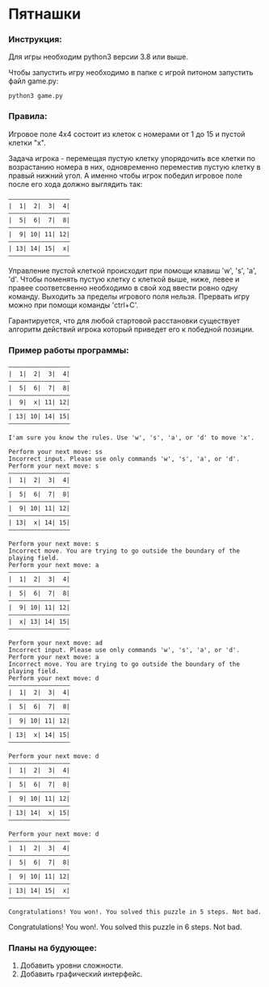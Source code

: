 # Пятнашки

### Инструкция:

Для игры необходим python3 версии 3.8 или выше. 

Чтобы запустить игру необходимо в папке с игрой питоном запустить файл game.py:
```
python3 game.py
```
### Правила:
Игровое поле 4x4 состоит из клеток с номерами от 1 до 15 и пустой клетки "x". 

Задача игрока - перемещая пустую клетку упорядочить все клетки по возрастанию номера в них,
одновременно переместив пустую клетку в правый нижний угол. А именно чтобы игрок победил
игровое поле после его хода должно выглядить так:
```
—————————————————
|  1|  2|  3|  4|
—————————————————
|  5|  6|  7|  8|
—————————————————
|  9| 10| 11| 12|
—————————————————
| 13| 14| 15|  x|
—————————————————
```
Управление пустой клеткой происходит при помощи клавиш 'w', 's', 'a', 'd'.
Чтобы поменять пустую клетку с клеткой выше, ниже, левее и правее соответсвенно необходимо в свой ход ввести ровно одну команду.
Выходить за пределы игрового поля нельзя.
Прервать игру можно при помощи команды 'ctrl+C'.

Гарантируется, что для любой стартовой расстановки существует алгоритм действий игрока который приведет его к победной позиции.
### Пример работы программы:
```
—————————————————
|  1|  2|  3|  4|
—————————————————
|  5|  6|  7|  8|
—————————————————
|  9|  x| 11| 12|
—————————————————
| 13| 10| 14| 15|
—————————————————

I'am sure you know the rules. Use 'w', 's', 'a', or 'd' to move 'x'.

Perform your next move: ss
Incorrect input. Please use only commands 'w', 's', 'a', or 'd'.
Perform your next move: s
—————————————————
|  1|  2|  3|  4|
—————————————————
|  5|  6|  7|  8|
—————————————————
|  9| 10| 11| 12|
—————————————————
| 13|  x| 14| 15|
—————————————————

Perform your next move: s
Incorrect move. You are trying to go outside the boundary of the playing field.
Perform your next move: a
—————————————————
|  1|  2|  3|  4|
—————————————————
|  5|  6|  7|  8|
—————————————————
|  9| 10| 11| 12|
—————————————————
|  x| 13| 14| 15|
—————————————————

Perform your next move: ad
Incorrect input. Please use only commands 'w', 's', 'a', or 'd'.
Perform your next move: a
Incorrect move. You are trying to go outside the boundary of the playing field.
Perform your next move: d
—————————————————
|  1|  2|  3|  4|
—————————————————
|  5|  6|  7|  8|
—————————————————
|  9| 10| 11| 12|
—————————————————
| 13|  x| 14| 15|
—————————————————

Perform your next move: d
—————————————————
|  1|  2|  3|  4|
—————————————————
|  5|  6|  7|  8|
—————————————————
|  9| 10| 11| 12|
—————————————————
| 13| 14|  x| 15|
—————————————————

Perform your next move: d
—————————————————
|  1|  2|  3|  4|
—————————————————
|  5|  6|  7|  8|
—————————————————
|  9| 10| 11| 12|
—————————————————
| 13| 14| 15|  x|
—————————————————

Congratulations! You won!. You solved this puzzle in 5 steps. Not bad.
```

Congratulations! You won!. You solved this puzzle in 6 steps. Not bad.

### Планы на будующее:
1) Добавить уровни сложности.
2) Добавить графический интерфейс. 